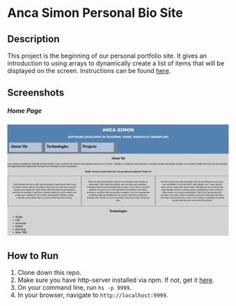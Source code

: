 # Anca Simon Personal Bio Site

## Description
This project is the beginning of our personal portfolio site. It gives an introduction to using arrays to dynamically create a list of items that will be displayed on the screen. Instructions can be found [here](https://github.com/nss-nightclass-projects/personal-bio-site-instructions/blob/master/personal-bio-site-01.md).

## Screenshots
##### Home Page
![Home Page](./src/img-personal-bio-site/personal-bio-site-home-page.png)


## How to Run
1. Clone down this repo.
1. Make sure you have http-server installed via npm. If not, get it [here](https://www.npmjs.com/package/http-server).
1. On your command line, run `hs -p 9999`.
1. In your browser, navigate to `http://localhost:9999`.
